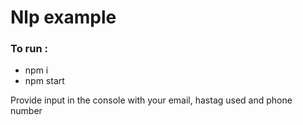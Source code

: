# Nlp example

### To run : 
- npm i
- npm start

Provide input in the console with your email, hastag used and phone number